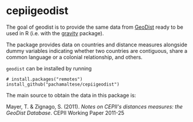 # cepiigeodist

<!-- badges: start -->
<!-- badges: end -->

The goal of geodist is to provide the same data from [GeoDist](http://www.cepii.fr/CEPII/en/bdd_modele/download.asp?id=6) ready to be used in R (i.e. with the [gravity](https://pacha.dev/gravity) package).

The package provides data on countries and distance measures alongside dummy variables indicating whether two countries are contiguous, share a common language or a colonial relationship, and others.

`geodist` can be installed by running

```
# install.packages("remotes")
install_github("pachamaltese/cepiigeodist")
```

The main source to obtain the data in this package is:

Mayer, T. & Zignago, S. (2011). *Notes on CEPII's distances measures: the GeoDist Database*. CEPII Working Paper 2011-25

